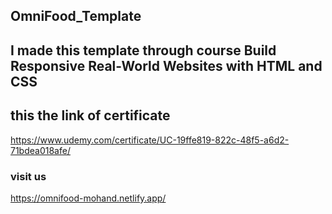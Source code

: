 ## OmniFood_Template

## I made this template through course Build Responsive Real-World Websites with HTML and CSS

## this the link of certificate

https://www.udemy.com/certificate/UC-19ffe819-822c-48f5-a6d2-71bdea018afe/

### visit us

https://omnifood-mohand.netlify.app/
